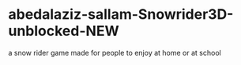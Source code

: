 # abedalaziz-sallam-Snowrider3D-unblocked-NEW
a snow rider game made for people to enjoy at home or at school
<link rel="stylesheet" href="https://cdn.jsdelivr.net/gh/drippy-cat/snowrider3D@c82fe583cbffafa502b0aa3ed2da0053972e0c80/TemplateData/style.css"> <script src="https://cdn.jsdelivr.net/gh/drippy-cat/snowrider3D@c82fe583cbffafa502b0aa3ed2da0053972e0c80/TemplateData/UnityProgress.js"></script> <script src="https://cdn.jsdelivr.net/gh/drippy-cat/snowrider3D@c82fe583cbffafa502b0aa3ed2da0053972e0c80/Build/UnityLoader.js"></script> <script> var gameInstance = UnityLoader.instantiate("gameContainer", "https://cdn.jsdelivr.net/gh/drippy-cat/snowrider3D@c82fe583cbffafa502b0aa3ed2da0053972e0c80/Build/SnowRider3D-gd-1.json", {onProgress: UnityProgress,Module:{onRuntimeInitialized: function() {UnityProgress(gameInstance, "complete")}}}); </script> <div class="webgl-content"> <div id="gameContainer" style="width: 100%; height: 100%; margin: auto"></div> </div>
